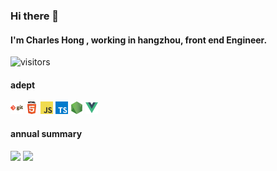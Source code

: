 ### Hi there 👋
#### I'm Charles Hong , working in hangzhou, front end Engineer.

![visitors](https://visitor-badge.glitch.me/badge?page_id=JinpingHong.JinpingHong)

#### adept
<code><img height="20" src="https://raw.githubusercontent.com/github/explore/80688e429a7d4ef2fca1e82350fe8e3517d3494d/topics/git/git.png"></code>
<code><img height="20" src="https://raw.githubusercontent.com/github/explore/80688e429a7d4ef2fca1e82350fe8e3517d3494d/topics/html/html.png"></code>
<code><img height="20" src="https://raw.githubusercontent.com/github/explore/80688e429a7d4ef2fca1e82350fe8e3517d3494d/topics/javascript/javascript.png"></code>
<code><img height="20" src="https://raw.githubusercontent.com/github/explore/80688e429a7d4ef2fca1e82350fe8e3517d3494d/topics/typescript/typescript.png"></code>
<code><img height="20" src="https://raw.githubusercontent.com/github/explore/80688e429a7d4ef2fca1e82350fe8e3517d3494d/topics/nodejs/nodejs.png"></code>
<code><img height="20" src="https://raw.githubusercontent.com/github/explore/80688e429a7d4ef2fca1e82350fe8e3517d3494d/topics/vue/vue.png"></code>

#### annual summary
<img align="" height="140px" src="https://github-readme-stats.vercel.app/api?username=JinpingHong&show_icons=true&icon_color=CE1D2D&text_color=718096&bg_color=0,EC6C6C,FFD479,FFFC79,73FA79&theme=graywhite&locale=cn"  /> <img align="" height="137px" src="https://github-readme-stats.vercel.app/api/top-langs/?username=JinpingHong&hide_title=true&hide_border=true&layout=compact&bg_color=0,73FA79,73FDFF,D783FF&theme=graywhite&locale=cn" />

